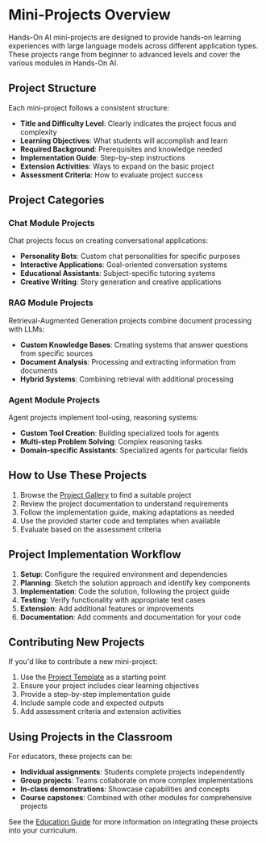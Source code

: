 # Mini-Projects Overview

Hands-On AI mini-projects are designed to provide hands-on learning experiences with large language models across different application types. These projects range from beginner to advanced levels and cover the various modules in Hands-On AI.

## Project Structure

Each mini-project follows a consistent structure:

- **Title and Difficulty Level**: Clearly indicates the project focus and complexity
- **Learning Objectives**: What students will accomplish and learn
- **Required Background**: Prerequisites and knowledge needed
- **Implementation Guide**: Step-by-step instructions
- **Extension Activities**: Ways to expand on the basic project
- **Assessment Criteria**: How to evaluate project success

## Project Categories

### Chat Module Projects

Chat projects focus on creating conversational applications:

- **Personality Bots**: Custom chat personalities for specific purposes
- **Interactive Applications**: Goal-oriented conversation systems
- **Educational Assistants**: Subject-specific tutoring systems
- **Creative Writing**: Story generation and creative applications

### RAG Module Projects

Retrieval-Augmented Generation projects combine document processing with LLMs:

- **Custom Knowledge Bases**: Creating systems that answer questions from specific sources
- **Document Analysis**: Processing and extracting information from documents
- **Hybrid Systems**: Combining retrieval with additional processing

### Agent Module Projects

Agent projects implement tool-using, reasoning systems:

- **Custom Tool Creation**: Building specialized tools for agents
- **Multi-step Problem Solving**: Complex reasoning tasks
- **Domain-specific Assistants**: Specialized agents for particular fields

## How to Use These Projects

1. Browse the [Project Gallery](projects/index.md) to find a suitable project
2. Review the project documentation to understand requirements
3. Follow the implementation guide, making adaptations as needed
4. Use the provided starter code and templates when available
5. Evaluate based on the assessment criteria

## Project Implementation Workflow

1. **Setup**: Configure the required environment and dependencies
2. **Planning**: Sketch the solution approach and identify key components
3. **Implementation**: Code the solution, following the project guide
4. **Testing**: Verify functionality with appropriate test cases
5. **Extension**: Add additional features or improvements
6. **Documentation**: Add comments and documentation for your code

## Contributing New Projects

If you'd like to contribute a new mini-project:

1. Use the [Project Template](mini-project-template.md) as a starting point
2. Ensure your project includes clear learning objectives
3. Provide a step-by-step implementation guide
4. Include sample code and expected outputs
5. Add assessment criteria and extension activities

## Using Projects in the Classroom

For educators, these projects can be:

- **Individual assignments**: Students complete projects independently
- **Group projects**: Teams collaborate on more complex implementations
- **In-class demonstrations**: Showcase capabilities and concepts
- **Course capstones**: Combined with other modules for comprehensive projects

See the [Education Guide](education-guide.md) for more information on integrating these projects into your curriculum.
